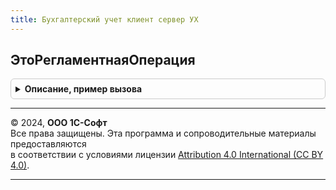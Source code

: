 ```yaml
---
title: Бухгалтерский учет клиент сервер УХ
---
```



## ЭтоРегламентнаяОперация
<details style="margin: 1em 0; padding: 0.5em; border: 1px solid #ccc; border-radius: 6px;">

<summary style="font-weight: bold; cursor: pointer;">Описание, пример вызова</summary>

```bsl

// Функция ЭтоРегламентнаяОперация возвращает Истина, если переданный по ссылке документ
// является документом регламентной операции.
//
Функция ЭтоРегламентнаяОперация(СсылкаНаДокумент) Экспорт
```

Пример вызова
```bsl
Результат = БухгалтерскийУчетКлиентСерверУХ.ЭтоРегламентнаяОперация(СсылкаНаДокумент) 
```
</details>

---

© 2024, **ООО 1С-Софт**  
Все права защищены. Эта программа и сопроводительные материалы предоставляются  
в соответствии с условиями лицензии [Attribution 4.0 International (CC BY 4.0)](https://creativecommons.org/licenses/by/4.0/legalcode).

---
